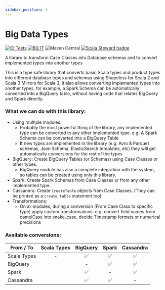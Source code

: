 ```yaml
---
sidebar_position: 1
---
```


# Big Data Types
[![CI Tests](https://github.com/data-tools/big-data-types/workflows/ci-tests/badge.svg)](https://github.com/data-tools/big-data-types/actions/workflows/ci-tests.yml)
[![BQ IT](https://github.com/data-tools/big-data-types/workflows/BigQuery-Integration/badge.svg)](https://github.com/data-tools/big-data-types/actions/workflows/bigquery-integration.yml)
![Maven Central](https://img.shields.io/maven-central/v/io.github.data-tools/big-data-types-core_2.13)
[![Scala Steward badge](https://img.shields.io/badge/Scala_Steward-helping-blue.svg?style=flat&logo=data:image/png;base64,iVBORw0KGgoAAAANSUhEUgAAAA4AAAAQCAMAAAARSr4IAAAAVFBMVEUAAACHjojlOy5NWlrKzcYRKjGFjIbp293YycuLa3pYY2LSqql4f3pCUFTgSjNodYRmcXUsPD/NTTbjRS+2jomhgnzNc223cGvZS0HaSD0XLjbaSjElhIr+AAAAAXRSTlMAQObYZgAAAHlJREFUCNdNyosOwyAIhWHAQS1Vt7a77/3fcxxdmv0xwmckutAR1nkm4ggbyEcg/wWmlGLDAA3oL50xi6fk5ffZ3E2E3QfZDCcCN2YtbEWZt+Drc6u6rlqv7Uk0LdKqqr5rk2UCRXOk0vmQKGfc94nOJyQjouF9H/wCc9gECEYfONoAAAAASUVORK5CYII=)](https://scala-steward.org)

A library to transform Case Classes into Database schemas and to convert implemented types into another types

This is a type safe library that converts basic Scala types and product types into different database types and schemas using
Shapeless for Scala 2 and Scala 3 Mirrors for Scala 3,
it also allows converting implemented types into another types, for example, a Spark Schema can be automatically converted into a BigQuery table,
without having code that relates BigQuery and Spark directly.


### What we can do with this library:
- Using multiple modules:
    - Probably the most powerful thing of the library, any implemented type can be converted to any other implemented type. e.g:
      A Spark Schema can be converted into a BigQuery Table
    - If new types are implemented in the library (e.g: Avro & Parquet schemas, Json Schema, ElasticSearch templates, etc)
      they will get automatically conversions for the rest of the types
- BigQuery: Create BigQuery Tables (or Schemas) using Case Classes or other types.
    - BigQuery module has also a complete integration with the system, so tables can be created using only this library.
- Spark: Create Spark Schemas from Case Classes or from any other implemented type.
- Cassandra: Create `CreateTable` objects from Case Classes. (They can be printed as a `create table` statement too)
- Transformations:
    - On all modules, during a conversion (From Case Class to specific type) apply custom transformations. e.g: convert field names from camelCase into snake_case, decide Timestamp formats or numerical precisions
    


### Available conversions:

| From / To  |Scala Types       |BigQuery          |Spark             |Cassandra         |
|------------|:----------------:|:----------------:|:----------------:|:----------------:|
|Scala Types |       -          |:white_check_mark:|:white_check_mark:|:white_check_mark:|
|BigQuery    |                  |        -         |:white_check_mark:|:white_check_mark:|
|Spark       |                  |:white_check_mark:|        -         |:white_check_mark:|
|Cassandra   |                  |:white_check_mark:|:white_check_mark:|        -         |


